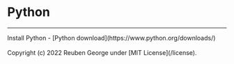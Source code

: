 <h1>Python</h1>
<hr>
<p>
    Install Python - [Python download](https://www.python.org/downloads/)
    <br>
    <br>
    Copyright (c) 2022 Reuben George under [MIT License](/license). 
</p>